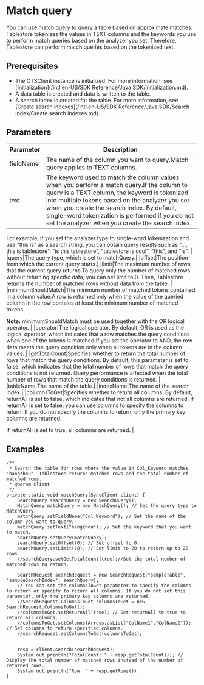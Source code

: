 # Match query

You can use match query to query a table based on approximate matches. Tablestore tokenizes the values in TEXT columns and the keywords you use to perform match queries based on the analyzer you set. Therefore, Tablestore can perform match queries based on the tokenized text.

## Prerequisites

-   The OTSClient instance is initialized. For more information, see [Initialization](/intl.en-US/SDK Reference/Java SDK/Initialization.md).
-   A data table is created and data is written to the table.
-   A search index is created for the table. For more information, see [Create search indexes](/intl.en-US/SDK Reference/Java SDK/Search index/Create search indexes.md).

## Parameters

|Parameter|Description|
|---------|-----------|
|fieldName|The name of the column you want to query.Match query applies to TEXT columns. |
|text|The keyword used to match the column values when you perform a match query.If the column to query is a TEXT column, the keyword is tokenized into multiple tokens based on the analyzer you set when you create the search index. By default, single-word tokenization is performed if you do not set the analyzer when you create the search index.

For example, if you set the analyzer type to single-word tokenization and use "this is" as a search string, you can obtain query results such as "..., this is tablestore", "is this tablestore", "tablestore is cool", "this", and "is". |
|query|The query type, which is set to matchQuery.|
|offset|The position from which the current query starts.|
|limit|The maximum number of rows that the current query returns.To query only the number of matched rows without returning specific data, you can set limit to 0. Then, Tablestore returns the number of matched rows without data from the table. |
|minimumShouldMatch|The minimum number of matched tokens contained in a column value.A row is returned only when the value of the queried column in the row contains at least the minimum number of matched tokens.

**Note:** minimumShouldMatch must be used together with the OR logical operator. |
|operator|The logical operator. By default, OR is used as the logical operator, which indicates that a row matches the query conditions when one of the tokens is matched.If you set the operator to AND, the row data meets the query condition only when all tokens are in the column values. |
|getTotalCount|Specifies whether to return the total number of rows that match the query conditions. By default, this parameter is set to false, which indicates that the total number of rows that match the query conditions is not returned. Query performance is affected when the total number of rows that match the query conditions is returned. |
|tableName|The name of the table.|
|indexName|The name of the search index.|
|columnsToGet|Specifies whether to return all columns. By default, returnAll is set to false, which indicates that not all columns are returned. If returnAll is set to false, you can use columns to specify the columns to return. If you do not specify the columns to return, only the primary key columns are returned.

If returnAll is set to true, all columns are returned. |

## Examples

```
/**
 * Search the table for rows where the value in Col_Keyword matches "hangzhou". Tablestore returns matched rows and the total number of matched rows.
 * @param client
 */
private static void matchQuery(SyncClient client) {
    SearchQuery searchQuery = new SearchQuery();
    MatchQuery matchQuery = new MatchQuery(); // Set the query type to MatchQuery.
    matchQuery.setFieldName("Col_Keyword"); // Set the name of the column you want to query.
    matchQuery.setText("hangzhou"); // Set the keyword that you want to match.
    searchQuery.setQuery(matchQuery);
    searchQuery.setOffset(0); // Set offset to 0.
    searchQuery.setLimit(20); // Set limit to 20 to return up to 20 rows.
    //searchQuery.setGetTotalCount(true);//Set the total number of matched rows to return.

    SearchRequest searchRequest = new SearchRequest("sampleTable", "sampleSearchIndex", searchQuery);
    // You can set the columnsToGet parameter to specify the columns to return or specify to return all columns. If you do not set this parameter, only the primary key columns are returned.
    //SearchRequest.ColumnsToGet columnsToGet = new SearchRequest.ColumnsToGet();
    //columnsToGet.setReturnAll(true); // Set returnAll to true to return all columns.
    //columnsToGet.setColumns(Arrays.asList("ColName1","ColName2")); // Set columns to return specified columns.
    //searchRequest.setColumnsToGet(columnsToGet);


    resp = client.search(searchRequest);
    System.out.println("TotalCount: " + resp.getTotalCount()); // Display the total number of matched rows instead of the number of returned rows.
    System.out.println("Row: " + resp.getRows());
}
            
```

